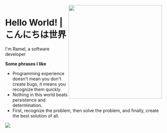 <img align="right" src="https://res.cloudinary.com/crunchbase-production/image/upload/c_lpad,f_auto,q_auto:eco,dpr_1/v1397184289/1cc8dabb6ca735fd3fb62fe111c5facd.png" width="300"/>

# Hello World! | こんにちは世界

I'm Ramel, a software developer 

<b>Some phrases I like</b> 

- Programming experience doesn't mean you don't create bugs, it means you recognize them quickly.
- Nothing in this world beats persistence and determination.
- First, recognize the problem, then solve the problem, and finally, create the best solution of all.

![](https://komarev.com/ghpvc/?username=ramel-cabug-os&color=blue&style=flat-square&label=PROFILE+VIEWS)

